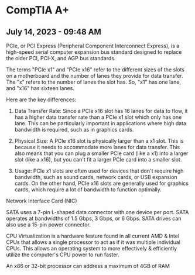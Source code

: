 # CompTIA A+
## July 14, 2023 - 09:48 AM
PCIe, or PCI Express (Peripheral Component Interconnect Express), is a high-speed serial computer expansion bus standard designed to replace the older PCI, PCI-X, and AGP bus standards.

The terms "PCIe x1" and "PCIe x16" refer to the different sizes of the slots on a motherboard and the number of lanes they provide for data transfer. The "x" refers to the number of lanes the slot has. So, "x1" has one lane, and "x16" has sixteen lanes.

Here are the key differences:

1. Data Transfer Rate: Since a PCIe x16 slot has 16 lanes for data to flow, it has a higher data transfer rate than a PCIe x1 slot which only has one lane. This can be particularly important in applications where high data bandwidth is required, such as in graphics cards.

2. Physical Size: A PCIe x16 slot is physically larger than a x1 slot. This is because it needs to accommodate more lanes for data transfer. This also means that you can plug a smaller PCIe card (like a x1) into a larger slot (like a x16), but you can't fit a larger PCIe card into a smaller slot.

3. Usage: PCIe x1 slots are often used for devices that don't require high bandwidth, such as sound cards, network cards, or USB expansion cards. On the other hand, PCIe x16 slots are generally used for graphics cards, which require a lot of bandwidth to function optimally.

Network Interface Card (NIC)

SATA uses a 7-pin L-shaped data connector with one device per port. SATA operates at bandwidths of 1.5 Gbps, 3 Gbps, or 6 Gbps. SATA drives can also use a 15-pin power connector. 

CPU Virtualization is a hardware feature found in all current AMD & Intel CPUs that allows a single processor to act as if it was multiple individual CPUs. This allows an operating system to more effectively & efficiently utilize the computer's CPU power to run faster.

An x86 or 32-bit processor can address a maximum of 4GB of RAM